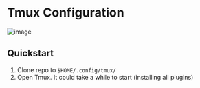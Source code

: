 # Tmux Configuration

![image](https://github.com/Noah4ever/tmux/assets/66632359/557f7ad7-d8bf-401a-a01a-dba3a9525481)

## Quickstart

1. Clone repo to `$HOME/.config/tmux/`
2. Open Tmux. It could take a while to start (installing all plugins)
